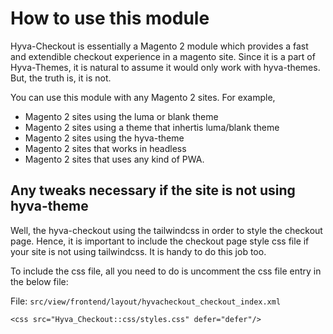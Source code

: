 # How to use this module

Hyva-Checkout is essentially a Magento 2 module which provides a fast and extendible checkout
experience in a magento site. Since it is a part of Hyva-Themes, it is natural to assume
it would only work with hyva-themes. But, the truth is, it is not.

You can use this module with any Magento 2 sites. For example,

- Magento 2 sites using the luma or blank theme
- Magento 2 sites using a theme that inhertis luma/blank theme
- Magento 2 sites using the hyva-theme
- Magento 2 sites that works in headless
- Magento 2 sites that uses any kind of PWA.

## Any tweaks necessary if the site is not using hyva-theme

Well, the hyva-checkout using the tailwindcss in order to style the checkout page. Hence,
it is important to include the checkout page style css file if your site is not using
tailwindcss. It is handy to do this job too.

To include the css file, all you need to do is uncomment the css file entry in the below file:

File: `src/view/frontend/layout/hyvacheckout_checkout_index.xml`

```
<css src="Hyva_Checkout::css/styles.css" defer="defer"/>
```
